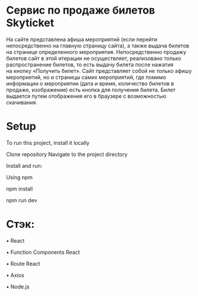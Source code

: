 # Сервис по продаже билетов Skyticket

На сайте представлена афиша мероприятий (если перейти непосредственно на главную страницу сайта), а также выдача билетов на странице определенного мероприятия.
Непосредственно продажу билетов сайт в этой итерации не осуществляет, реализовано только распространение билетов, то есть выдачу билета после нажатия на кнопку «Получить билет».
Сайт представляет собой не только афишу мероприятий, но и страницы самих мероприятий, где помимо информации о мероприятии (дата и время, количество билетов в продаже, изображение) есть кнопка для получения билета. Билет выдается путем отображения его в браузере с возможностью скачивания.

# Setup
To run this project, install it locally

Clone repository
Navigate to the project directory

Install and run:

Using npm

npm install

npm run dev

# Стэк:

• React

• Function Components React

• Route React

• Axios

• Node.js

